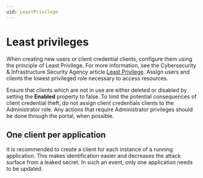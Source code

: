 ```yaml
---
uid: LeastPrivilege
---
```


# Least privileges

When creating new users or client credential clients, configure them using the principle of Least Privilege. For more information, see the Cybersecurity & Infrastructure Security Agency article [Least Privilege](https://us-cert.cisa.gov/bsi/articles/knowledge/principles/least-privilege). Assign users and clients the lowest privileged role necessary to access resources.

Ensure that clients which are not in use are either deleted or disabled by setting the **Enabled** property to false.
To limit the potential consequences of client credential theft, do not assign client credentials clients to the Administrator role. Any actions that require Administrator privileges should be done through the portal, when possible. 
<!-- Angela Flores 6/18/21 This should have a link to a procedure topic with instructions for setting the Enabled property. Also the link to Least Priviledge points to a page the is marked archived and contains a warning that the information may be out of date. Can we find an up-to-date link? -->

## One client per application

It is recommended to create a client for each instance of a running application. This makes identification easier and decreases the attack surface from a leaked secret. In such an event, only one application needs to be updated.
